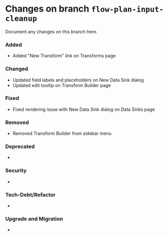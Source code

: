 # Changes on branch `flow-plan-input-cleanup`
Document any changes on this branch here.
### Added
- Added "New Transform" link on Transforms page

### Changed
- Updated field labels and placeholders on New Data Sink dialog
- Updated edit tooltip on Transform Builder page

### Fixed
- Fixed rendering issue with New Data Sink dialog on Data Sinks page

### Removed
- Removed Transform Builder from sidebar menu

### Deprecated
-

### Security
-

### Tech-Debt/Refactor
-

### Upgrade and Migration
-
